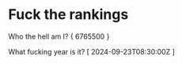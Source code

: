 # Fuck the rankings

Who the hell am I?
{ 6765500 }

What fucking year is it?
[ 2024-09-23T08:30:00Z ]
